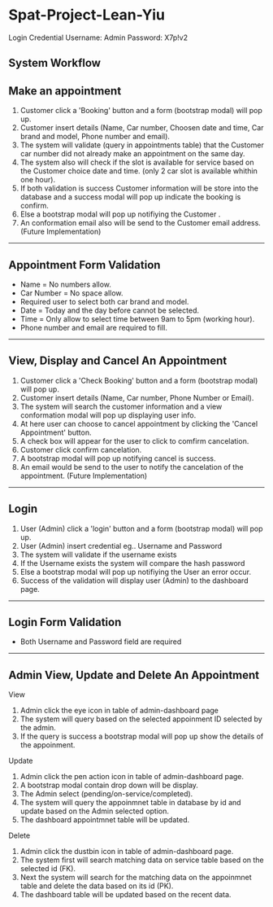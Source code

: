 # Spat-Project-Lean-Yiu

Login Credential
Username: Admin
Password: X7p!v2

System Workflow
-----------------------------------------
Make an appointment
-----------------------------------------
1. Customer click a 'Booking' button and a form (bootstrap modal) will pop up.
2. Customer  insert details (Name, Car number, Choosen date and time, Car brand and model, Phone number and email).
3. The system will validate (query in appointments table) that the Customer  car number did not already make an appointment on the same day.
4. The system also will check if the slot is available for service based on the Customer  choice date and time. (only 2 car slot is available whithin one hour).
5. If both validation is success Customer information will be store into the database and a success modal will pop up indicate the booking is confirm.
6. Else a bootstrap modal will pop up notifiying the Customer . 
7. An conformation email also will be send to the Customer email address. (Future Implementation)

-------------------------------------------
Appointment Form Validation
-------------------------------------------
- Name = No numbers allow.
- Car Number = No space allow.
- Required user to select both car brand and model.
- Date = Today and the day before cannot be selected.
- Time = Only allow to select time between 9am to 5pm (working hour).
- Phone number and email are required to fill.

-------------------------------------------
View, Display and Cancel An Appointment
-------------------------------------------
1. Customer click a 'Check Booking' button and a form (bootstrap modal) will pop up.
2. Customer insert details (Name, Car number, Phone Number or Email).
3. The system will search the customer information and a view conformation modal will pop up displaying user info.
4. At here user can choose to cancel appointment by clicking the 'Cancel Appointment' button.
5. A check box will appear for the user to click to comfirm cancelation.
6. Customer click confirm cancelation.
7. A bootstrap modal will pop up notifying cancel is success.
8. An email would be send to the user to notify the cancelation of the appointment. (Future Implementation)

-------------------------------------------
Login
-------------------------------------------
1. User (Admin) click a 'login' button and a form (bootstrap modal) will pop up.
2. User (Admin) insert credential eg.. Username and Password
3. The system will validate if the username exists
4. If the Username exists the system will compare the hash password
5. Else a bootstrap modal will pop up notifiying the User an error occur.
6. Success of the validation will display user (Admin) to the dashboard page.
   
-------------------------------------------
Login Form Validation
-------------------------------------------
- Both Username and Password field are required

-------------------------------------------
Admin View, Update and Delete An Appointment
-------------------------------------------
View
1. Admin click the eye icon in table of admin-dashboard page
2. The system will query based on the selected appoinment ID selected by the admin.
3. If the query is success a bootstrap modal will pop up show the details of the appoinment.

Update 
1. Admin click the pen action icon in table of admin-dashboard page.
2. A bootstrap modal contain drop down will be display.
3. The Admin select (pending/on-service/completed).
4. The system will query the appoinmnet table in database by id and update based on the Admin selected option. 
5. The dashboard appointmnet table will be updated.

Delete
1. Admin click the dustbin icon in table of admin-dashboard page.
2. The system first will search matching data on service table based on the selected id (FK).
3. Next the system will search for the matching data on the appoinmnet table and delete the data based on its id (PK).
4. The dashboard table will be updated based on the recent data.

